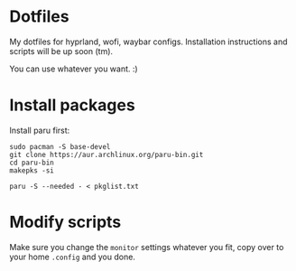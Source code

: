 # Dotfiles
My dotfiles for hyprland, wofi, waybar configs.
Installation instructions and scripts will be up soon (tm).

You can use whatever you want. :)

# Install packages

Install paru first:



```
sudo pacman -S base-devel
git clone https://aur.archlinux.org/paru-bin.git
cd paru-bin
makepks -si
```

```
paru -S --needed - < pkglist.txt
```

# Modify scripts

Make sure you change the `monitor` settings whatever you fit, copy over to your home `.config` and you done.
